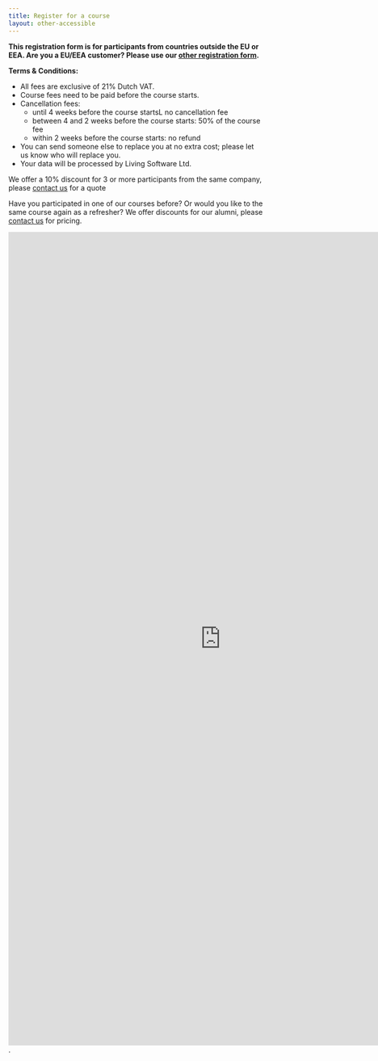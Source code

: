 ```yaml
---
title: Register for a course
layout: other-accessible
---
```


**This registration form is for participants from countries outside the EU or EEA. Are you a EU/EEA customer? Please use our [other registration form](/training/register).**

**Terms & Conditions:**

- All fees are exclusive of 21% Dutch VAT.
- Course fees need to be paid before the course starts.
- Cancellation fees:
  - until 4 weeks before the course startsL no cancellation fee
  - between 4 and 2 weeks before the course starts: 50% of the course fee
  - within 2 weeks before the course starts: no refund
- You can send someone else to replace you at no extra cost; please let us know who will replace you.
- Your data will be processed by Living Software Ltd.

We offer a 10% discount for 3 or more participants from the same company, please
[contact us](https://www.qwan.eu/contact) for a quote

Have you participated in one of our courses before? Or would you like to  the
same course again as a refresher? We offer discounts for our alumni, please
[contact us](https://www.qwan.eu/contact) for pricing.

<iframe src="https://docs.google.com/forms/d/e/1FAIpQLSe1Q8nMsqb3SL_O1AS-UNjFMK6r54hREjWLV4yw8FsR3AXDcQ/viewform?embedded=true" width="840" height="1612" frameborder="0" marginheight="0" marginwidth="0">Loading…</iframe>.
